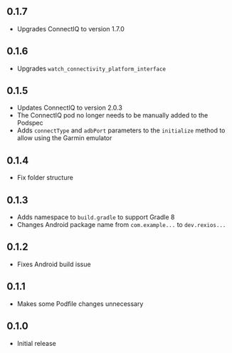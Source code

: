 ## 0.1.7

- Upgrades ConnectIQ to version 1.7.0

## 0.1.6

- Upgrades `watch_connectivity_platform_interface`

## 0.1.5

- Updates ConnectIQ to version 2.0.3
- The ConnectIQ pod no longer needs to be manually added to the Podspec
- Adds `connectType` and `adbPort` parameters to the `initialize` method to allow using the Garmin emulator

## 0.1.4

- Fix folder structure

## 0.1.3

- Adds namespace to `build.gradle` to support Gradle 8
- Changes Android package name from `com.example...` to `dev.rexios...`

## 0.1.2

- Fixes Android build issue

## 0.1.1

- Makes some Podfile changes unnecessary

## 0.1.0

- Initial release
